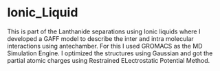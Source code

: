 # Ionic_Liquid 
This is part of the Lanthanide separations using Ionic liquids where I developed a GAFF model to describe the inter and intra molecular interactions using antechamber. For this I used GROMACS as the MD Simulation Engine. I optimized the structures using Gaussian and got the partial atomic charges using Restrained ELectrostatic Potential Method. 
